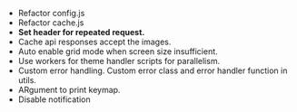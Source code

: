 - Refactor config.js
- Refactor cache.js
- **Set header for repeated request.**
- Cache api responses accept the images.
- Auto enable grid mode when screen size insufficient.
- Use workers for theme handler scripts for parallelism.
- Custom error handling. Custom error class and error handler function in utils.
- ARgument to print keymap.
- Disable notification
